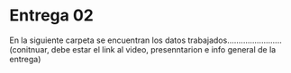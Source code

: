 # Entrega 02

En la siguiente carpeta se encuentran los datos trabajados........................ (conitnuar, debe estar el link al video, presenntarion e info general de la entrega)